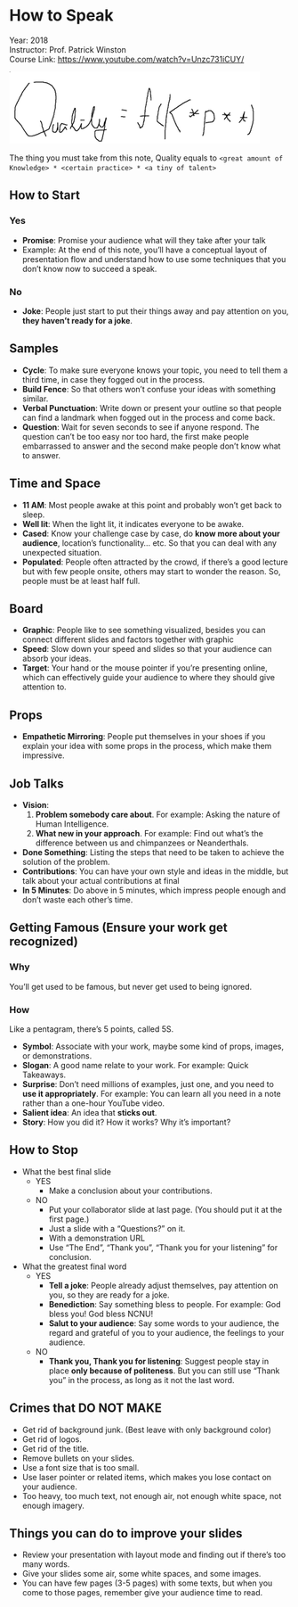 # How to Speak

Year: 2018 <br />
Instructor: Prof. Patrick Winston <br />
Course Link: <https://www.youtube.com/watch?v=Unzc731iCUY/>

![formula of quailty](../../Images/How%20to%20Speak/quality.png)

The thing you must take from this note, Quality equals to 
`<great amount of Knowledge> * <certain practice> * <a tiny of talent>`

## How to Start

### Yes

* **Promise**: Promise your audience what will they take after your talk
* Example:  At the end of this note, you’ll have a conceptual layout of presentation flow and
 understand how to use some techniques that you don’t know now to succeed a speak.

### No

* **Joke**: People just start to put their things away and pay attention on you, 
**they haven’t ready for a joke**.

## Samples

* **Cycle**: To make sure everyone knows your topic, you need to tell them a third time, in case
 they fogged out in the process.
* **Build Fence**: So that others won’t confuse your ideas with something similar.
* **Verbal Punctuation**: Write down or present your outline so that people can find a landmark 
when fogged out in the process and come back.
* **Question**: Wait for seven seconds to see if anyone respond. The question can’t be too easy nor
 too hard, the first make people embarrassed to answer and the second make people don’t know what 
 to answer.

## Time and Space

* **11 AM**: Most people awake at this point and probably won’t get back to sleep.
* **Well lit**: When the light lit, it indicates everyone to be awake.
* **Cased**: Know your challenge case by case, do **know more about your audience**, location’s 
functionality… etc. So that you can deal with any unexpected situation.
* **Populated**: People often attracted by the crowd, if there’s a good lecture but with few people 
onsite, others may start to wonder the reason. So, people must be at least half full.

## Board

* **Graphic**: People like to see something visualized, besides you can connect different slides
 and factors together with graphic
* **Speed**: Slow down your speed and slides so that your audience can absorb your ideas.
* **Target**: Your hand or the mouse pointer if you’re presenting online, which can effectively 
guide your audience to where they should give attention to.

## Props

* **Empathetic Mirroring**: People put themselves in your shoes if you explain your idea with some 
props in the process, which make them impressive.

## Job Talks

* **Vision**:
    1.	**Problem somebody care about**. For example: Asking the nature of Human Intelligence.
    2.	**What new in your approach**. For example: Find out what’s the difference between us and 
    chimpanzees or Neanderthals.
* **Done Something**: Listing the steps that need to be taken to achieve the solution of the 
problem.
* **Contributions**: You can have your own style and ideas in the middle, but talk about your 
actual contributions at final
* **In 5 Minutes**: Do above in 5 minutes, which impress people enough and don’t waste each other’s
 time.

## Getting Famous (Ensure your work get recognized)

### Why

You’ll get used to be famous, but never get used to being ignored.

### How

Like a pentagram, there’s 5 points, called 5S.

* **Symbol**: Associate with your work, maybe some kind of props, images, or demonstrations.
* **Slogan**: A good name relate to your work. For example: Quick Takeaways.
* **Surprise**: Don’t need millions of examples, just one, and you need to 
**use it appropriately**. For example: You can learn all you need in a note rather than a one-hour 
YouTube video.
* **Salient idea**: An idea that **sticks out**.
* **Story**: How you did it? How it works? Why it’s important?

## How to Stop

* What the best final slide
    * YES
        * Make a conclusion about your contributions.
    * NO
        * Put your collaborator slide at last page. (You should put it at the first page.)
        * Just a slide with a “Questions?” on it.
        * With a demonstration URL
        * Use “The End”, “Thank you”, “Thank you for your listening” for conclusion.
* What the greatest final word
    * YES
        * **Tell a joke**: People already adjust themselves, pay attention on you, so they are 
        ready for a joke.
        * **Benediction**: Say something bless to people. For example: God bless you! God bless
         NCNU!
        * **Salut to your audience**: Say some words to your audience, the regard and grateful of 
        you to your audience, the feelings to your audience.
    * NO
        * **Thank you, Thank you for listening**: Suggest people stay in place 
        **only because of politeness**. But you can still use “Thank you” in the process, as long 
        as it not the last word.

## Crimes that DO NOT MAKE

* Get rid of background junk. (Best leave with only background color)
* Get rid of logos.
* Get rid of the title.
* Remove bullets on your slides.
* Use a font size that is too small.
* Use laser pointer or related items, which makes you lose contact on your audience.
* Too heavy, too much text, not enough air, not enough white space, not enough imagery. 

## Things you can do to improve your slides

* Review your presentation with layout mode and finding out if there’s too many words.
* Give your slides some air, some white spaces, and some images.
* You can have few pages (3-5 pages) with some texts, but when you come to those pages, remember 
give your audience time to read.
